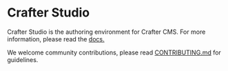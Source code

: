 Crafter Studio
==============

Crafter Studio is the authoring environment for Crafter CMS. For more information, please read the [docs.](http://docs.craftercms.org/en/3.0/developers/projects/studio/index.html)

We welcome community contributions, please read [CONTRIBUTING.md](https://github.com/craftercms/studio/blob/master/CONTRIBUTING.md) for guidelines.
